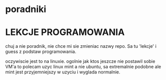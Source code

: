 # poradniki

LEKCJE PROGRAMOWANIA
=================================
chuj a nie poradnik, nie chce mi sie zmieniac nazwy repo. Sa tu 'lekcje' i guess z podstaw programowania.

oczywiscie jest to na linuxie.
ogolnie jak ktos jeszcze nie postawil sobie VM'a to polecam uzyc linux mint a nie ubuntu, sa extremalnie podobne ale mint
jest przyjemniejszy w uzyciu i wyglada normalnie.

